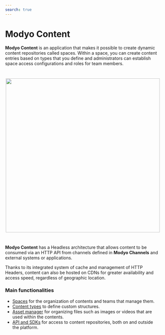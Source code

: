 ```yaml
---
search: true
---
```


# Modyo Content

**Modyo Content** is an application that makes it possible to create dynamic content repositories called spaces. Within a space, you can create content entries based on types that you define and administrators can establish space access configurations and roles for team members.

<img src="/assets/img/content/header.jpg" style="margin: 40px auto; width: 500px; display: block;">

**Modyo Content** has a Headless architecture that allows content to be consumed via an HTTP API from channels defined in **Modyo Channels** and external systems or applications.

Thanks to its integrated system of cache and management of HTTP Headers, content can also be hosted on CDNs for greater availability and access speed, regardless of geographic location.

### Main functionalities

- [Spaces](/en/platform/content/spaces.html) for the organization of contents and teams that manage them.
- [Content types](/en/platform/content/types.html) to define custom structures.
- [Asset manager](/en/platform/content/asset-manager.html) for organizing files such as images or videos that are used within the contents.
- [API and SDKs](/es/platform/content/public-api-reference.html) for access to content repositories, both on and outside the platform.
